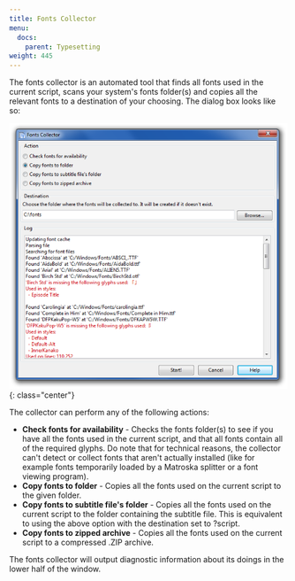 ```yaml
---
title: Fonts Collector
menu:
  docs:
    parent: Typesetting
weight: 445
---
```


The fonts collector is an automated tool that finds all fonts used in the
current script, scans your system's fonts folder(s) and copies all the
relevant fonts to a destination of your choosing. The dialog box looks like
so:

![fonts_collector](/img/3.2/fonts_collector.png){: class="center"}

The collector can perform any of the following actions:

* **Check fonts for availability** - Checks the fonts folder(s) to see if
  you have all the fonts used in the current script, and that all fonts
  contain all of the required glyphs. Do note that for technical reasons, the
  collector can't detect or collect fonts that aren't actually installed (like
  for example fonts temporarily loaded by a Matroska splitter or a font
  viewing program).
* **Copy fonts to folder** - Copies all the fonts used on the current script
  to the given folder.
* **Copy fonts to subtitle file's folder** - Copies all the fonts used on the
  current script to the folder containing the subtitle file. This is
  equivalent to using the above option with the destination set to ?script.
* **Copy fonts to zipped archive** - Copies all the fonts used on the
  current script to a compressed .ZIP archive.

The fonts collector will output diagnostic information about its doings in
the lower half of the window.

